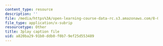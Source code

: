 ```yaml
---
content_type: resource
description: ''
file: /media/https%3A/open-learning-course-data-rc.s3.amazonaws.com/8-04-quantum-physics-i-spring-2016/a820ba2991b0ddb0f0b79ef25d553489_3368145.srt
file_type: application/x-subrip
resourcetype: Other
title: 3play caption file
uid: a820ba29-91b0-ddb0-f0b7-9ef25d553489
---
```

